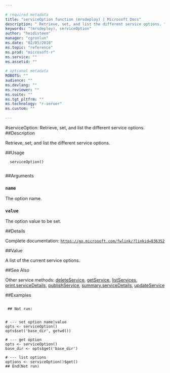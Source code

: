 ```yaml
--- 
 
# required metadata 
title: "serviceOption function (mrsdeploy) | Microsoft Docs" 
description: " Retrieve, set, and list the different service options. " 
keywords: "(mrsdeploy), serviceOption" 
author: "heidisteen" 
manager: "cgronlun" 
ms.date: "02/05/2018" 
ms.topic: "reference" 
ms.prod: "microsoft-r" 
ms.service: "" 
ms.assetid: "" 
 
# optional metadata 
ROBOTS: "" 
audience: "" 
ms.devlang: "" 
ms.reviewer: "" 
ms.suite: "" 
ms.tgt_pltfrm: "" 
ms.technology: "r-server" 
ms.custom: "" 
 
--- 
```

 
 
 
 
 #serviceOption: Retrieve, set, and list the different service options. 
 ##Description
 
Retrieve, set, and list the different service options.
 
 
 ##Usage

```   
  serviceOption()
 
```
 
 ##Arguments

   
  
 ### `name`
 The option name. 
  
  
  
 ### `value`
 The option value to be set. 
  
 
 
 ##Details
 
Complete documentation: [`https://go.microsoft.com/fwlink/?linkid=836352`](https://go.microsoft.com/fwlink/?linkid=836352)

 
 
 ##Value
 
A list of the current service options.
 
 ##See Also
 
Other service methods: [deleteService](deleteService.md),
[getService](getService.md), [listServices](listServices.md),
[print.serviceDetails](print.serviceDetails.md),
[publishService](publishService.md),
[summary.serviceDetails](summary.serviceDetails.md),
[updateService](updateService.md)
   
 ##Examples

 ```
   
  ## Not run:
 

# --- set option name|value
opts <- serviceOption()
opts$set('base_dir', getwd())

# --- get option
opts <- serviceOption()
base_dir <- opts$get('base_dir')

# --- list options
options <- serviceOption()$get()
 ## End(Not run) 
  
 
```
 
